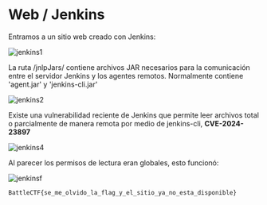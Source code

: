 # Web / Jenkins

Entramos a un sitio web creado con Jenkins:

![jenkins1](https://github.com/user-attachments/assets/f66d68e8-5eb1-4ee1-87af-f0f0ff18908a)

La ruta /jnlpJars/ contiene archivos JAR necesarios para la comunicación entre el servidor Jenkins y los agentes remotos. Normalmente contiene 'agent.jar' y 'jenkins-cli.jar'

![jenkins2](https://github.com/user-attachments/assets/22105d87-c5a0-4bfb-acce-c21183698baa)

Existe una vulnerabilidad reciente de Jenkins que permite leer archivos total o parcialmente de manera remota por medio de jenkins-cli, **CVE-2024-23897**

![jenkins4](https://github.com/user-attachments/assets/c67e62c0-9218-43e4-9708-daaa78d55ab6)

Al parecer los permisos de lectura eran globales, esto funcionó:

![jenkinsf](https://github.com/user-attachments/assets/ad5560ca-ddfe-4928-a96e-2cd63a732a41)

`BattleCTF{se_me_olvido_la_flag_y_el_sitio_ya_no_esta_disponible}`


